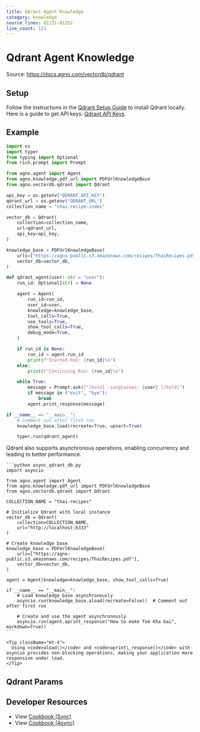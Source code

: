 ```yaml
---
title: Qdrant Agent Knowledge
category: knowledge
source_lines: 81131-81252
line_count: 121
---
```


# Qdrant Agent Knowledge
Source: https://docs.agno.com/vectordb/qdrant



## Setup

Follow the instructions in the [Qdrant Setup Guide](https://qdrant.tech/documentation/guides/installation/) to install Qdrant locally. Here is a guide to get API keys: [Qdrant API Keys](https://qdrant.tech/documentation/cloud/authentication/).

## Example

```python agent_with_knowledge.py
import os
import typer
from typing import Optional
from rich.prompt import Prompt

from agno.agent import Agent
from agno.knowledge.pdf_url import PDFUrlKnowledgeBase
from agno.vectordb.qdrant import Qdrant

api_key = os.getenv("QDRANT_API_KEY")
qdrant_url = os.getenv("QDRANT_URL")
collection_name = "thai-recipe-index"

vector_db = Qdrant(
    collection=collection_name,
    url=qdrant_url,
    api_key=api_key,
)

knowledge_base = PDFUrlKnowledgeBase(
    urls=["https://agno-public.s3.amazonaws.com/recipes/ThaiRecipes.pdf"],
    vector_db=vector_db,
)

def qdrant_agent(user: str = "user"):
    run_id: Optional[str] = None

    agent = Agent(
        run_id=run_id,
        user_id=user,
        knowledge=knowledge_base,
        tool_calls=True,
        use_tools=True,
        show_tool_calls=True,
        debug_mode=True,
    )

    if run_id is None:
        run_id = agent.run_id
        print(f"Started Run: {run_id}\n")
    else:
        print(f"Continuing Run: {run_id}\n")

    while True:
        message = Prompt.ask(f"[bold] :sunglasses: {user} [/bold]")
        if message in ("exit", "bye"):
            break
        agent.print_response(message)

if __name__ == "__main__":
    # Comment out after first run
    knowledge_base.load(recreate=True, upsert=True)

    typer.run(qdrant_agent)
```

<Card title="Async Support ⚡">
  <div className="mt-2">
    <p>
      Qdrant also supports asynchronous operations, enabling concurrency and leading to better performance.
    </p>

    ```python async_qdrant_db.py
    import asyncio

    from agno.agent import Agent
    from agno.knowledge.pdf_url import PDFUrlKnowledgeBase
    from agno.vectordb.qdrant import Qdrant

    COLLECTION_NAME = "thai-recipes"

    # Initialize Qdrant with local instance
    vector_db = Qdrant(
        collection=COLLECTION_NAME, 
        url="http://localhost:6333"
    )

    # Create knowledge base
    knowledge_base = PDFUrlKnowledgeBase(
        urls=["https://agno-public.s3.amazonaws.com/recipes/ThaiRecipes.pdf"],
        vector_db=vector_db,
    )

    agent = Agent(knowledge=knowledge_base, show_tool_calls=True)

    if __name__ == "__main__":
        # Load knowledge base asynchronously
        asyncio.run(knowledge_base.aload(recreate=False))  # Comment out after first run

        # Create and use the agent asynchronously
        asyncio.run(agent.aprint_response("How to make Tom Kha Gai", markdown=True))
    ```

    <Tip className="mt-4">
      Using <code>aload()</code> and <code>aprint\_response()</code> with asyncio provides non-blocking operations, making your application more responsive under load.
    </Tip>
  </div>
</Card>

## Qdrant Params

<Snippet file="vectordb_qdrant_params.mdx" />

## Developer Resources

* View [Cookbook (Sync)](https://github.com/agno-agi/agno/blob/main/cookbook/agent_concepts/knowledge/vector_dbs/qdrant_db/qdrant_db.py)
* View [Cookbook (Async)](https://github.com/agno-agi/agno/blob/main/cookbook/agent_concepts/knowledge/vector_dbs/qdrant_db/async_qdrant_db.py)


